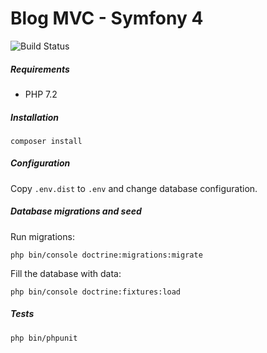 # Blog MVC - Symfony 4

![Build Status](https://travis-ci.org/ismaail/BlogMVC-Laravel.svg?branch=master)

##### Requirements

- PHP 7.2

##### Installation

```composer install```

##### Configuration

Copy ```.env.dist``` to ```.env``` and change database configuration.

##### Database migrations and seed

Run migrations:

```php bin/console doctrine:migrations:migrate```

Fill the database with data:

```php bin/console doctrine:fixtures:load```

##### Tests

```php bin/phpunit```
